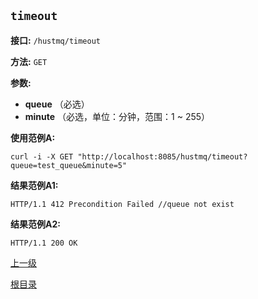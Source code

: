 `timeout`
----------

**接口:** `/hustmq/timeout`

**方法:** `GET`

**参数:** 

*  **queue** （必选）  
*  **minute** （必选，单位：分钟，范围：1 ~ 255）

**使用范例A:**

    curl -i -X GET "http://localhost:8085/hustmq/timeout?queue=test_queue&minute=5"

**结果范例A1:**

	HTTP/1.1 412 Precondition Failed //queue not exist

**结果范例A2:**

	HTTP/1.1 200 OK

[上一级](../hustmq.md)

[根目录](../../index.md)